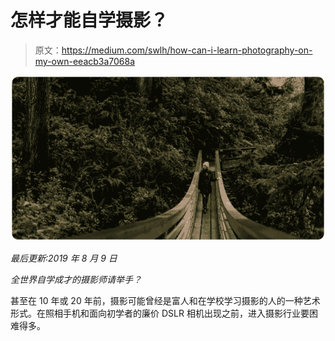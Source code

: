 # 怎样才能自学摄影？

> 原文：<https://medium.com/swlh/how-can-i-learn-photography-on-my-own-eeacb3a7068a>

![](img/d60268f09bf5eaca05dbecc83a904f5e.png)

*最后更新:2019 年 8 月 9 日*

*全世界自学成才的摄影师请举手？*

甚至在 10 年或 20 年前，摄影可能曾经是富人和在学校学习摄影的人的一种艺术形式。在照相手机和面向初学者的廉价 DSLR 相机出现之前，进入摄影行业要困难得多。